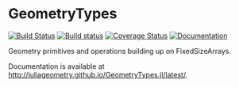 # GeometryTypes

[![Build Status](https://travis-ci.org/JuliaGeometry/GeometryTypes.jl.svg?branch=master)](https://travis-ci.org/JuliaGeometry/GeometryTypes.jl)
[![Build status](https://ci.appveyor.com/api/projects/status/m8ewjryjcxu1450m/branch/master?svg=true)](https://ci.appveyor.com/project/SimonDanisch/geometrytypes-jl/branch/master)
[![Coverage Status](https://coveralls.io/repos/JuliaGeometry/GeometryTypes.jl/badge.svg)](https://coveralls.io/r/JuliaGeometry/GeometryTypes.jl)
[![Documentation](https://img.shields.io/badge/docs-latest-blue.svg)](http://juliageometry.github.io/GeometryTypes.jl/latest/)

Geometry primitives and operations building up on FixedSizeArrays.

Documentation is available at http://juliageometry.github.io/GeometryTypes.jl/latest/.
